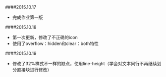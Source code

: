 ####2015.10.17
* 完成作业第一版

####2015.10.18
* 第一次更新，修改了不正确的icon
* 使用了overflow：hidden和clear：both特性

####2015.10.19
* 修改了32%样式不一样的缺点，使用line-height（学会对文本同行不再继续划分直接块进行修改）